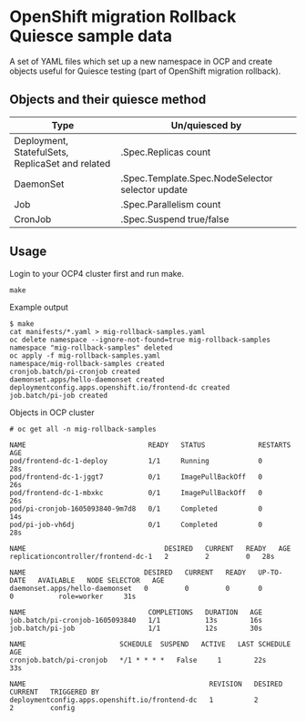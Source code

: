 # OpenShift migration Rollback Quiesce sample data

A set of YAML files which set up a new namespace in OCP and create objects useful for Quiesce testing (part of OpenShift migration rollback).

## Objects and their quiesce method

| Type | Un/quiesced by |
|---|---|
| Deployment, StatefulSets, ReplicaSet and related | .Spec.Replicas count |
|  DaemonSet | .Spec.Template.Spec.NodeSelector selector update |
|  Job | .Spec.Parallelism count |
|  CronJob | .Spec.Suspend true/false |

## Usage

Login to your OCP4 cluster first and run make.

```
make
```

Example output

```
$ make
cat manifests/*.yaml > mig-rollback-samples.yaml
oc delete namespace --ignore-not-found=true mig-rollback-samples 
namespace "mig-rollback-samples" deleted
oc apply -f mig-rollback-samples.yaml
namespace/mig-rollback-samples created
cronjob.batch/pi-cronjob created
daemonset.apps/hello-daemonset created
deploymentconfig.apps.openshift.io/frontend-dc created
job.batch/pi-job created
```

Objects in OCP cluster

```
# oc get all -n mig-rollback-samples                                                                                                                                         

NAME                              READY   STATUS             RESTARTS   AGE
pod/frontend-dc-1-deploy          1/1     Running            0          28s
pod/frontend-dc-1-jggt7           0/1     ImagePullBackOff   0          26s
pod/frontend-dc-1-mbxkc           0/1     ImagePullBackOff   0          26s
pod/pi-cronjob-1605093840-9m7d8   0/1     Completed          0          14s
pod/pi-job-vh6dj                  0/1     Completed          0          28s

NAME                                  DESIRED   CURRENT   READY   AGE
replicationcontroller/frontend-dc-1   2         2         0	  28s

NAME                             DESIRED   CURRENT   READY   UP-TO-DATE   AVAILABLE   NODE SELECTOR   AGE
daemonset.apps/hello-daemonset   0         0         0       0            0           role=worker     31s

NAME                              COMPLETIONS   DURATION   AGE
job.batch/pi-cronjob-1605093840   1/1           13s        16s
job.batch/pi-job                  1/1           12s        30s

NAME                       SCHEDULE	 SUSPEND   ACTIVE   LAST SCHEDULE   AGE
cronjob.batch/pi-cronjob   */1 * * * *   False     1        22s             33s

NAME                                             REVISION   DESIRED   CURRENT   TRIGGERED BY
deploymentconfig.apps.openshift.io/frontend-dc   1          2         2         config
```